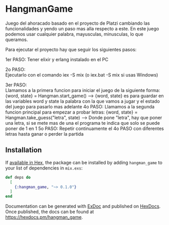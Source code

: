 # HangmanGame

Juego del ahoracado basado en el proyecto de Platzi cambiando las funcionalidades y yendo un paso mas alla respecto a este.
En este juego podemos usar cualquier palabra, mayusculas, minusculas, lo que queramos.

Para ejecutar el proyecto hay que seguir los siguientes pasos:

  1er PASO:
    Tener elixir y erlang instalado en el PC 
    
  2o PASO:  
    Ejecutarlo con el comando iex -S mix (o iex.bat -S mix si usas Windows)


  3er PASO:  
    Llamamos a la primera funcion para iniciar el juego de la siguiente forma:
      {word, state} = Hangman.start_game() 
            --> {word, state} es para guardar en las variables word y state la palabra con la que vamos a jugar y el estado del juego para pasarlo mas adelante
  4o PASO: 
    Llamamos a la segunda funcion principal para empezar a probar letras:
      {word, state} = Hangman.take_guess("letra", state)
            --> Donde pone "letra", hay que poner una letra, si se mete mas de una el programa te indica que 
            solo se puede poner de 1 en 1
  5o PASO:
    Repetir continuamente el 4o PASO con diferentes letras hasta ganar o perder la partida

## Installation

If [available in Hex](https://hex.pm/docs/publish), the package can be installed
by adding `hangman_game` to your list of dependencies in `mix.exs`:

```elixir
def deps do
  [
    {:hangman_game, "~> 0.1.0"}
  ]
end
```

Documentation can be generated with [ExDoc](https://github.com/elixir-lang/ex_doc)
and published on [HexDocs](https://hexdocs.pm). Once published, the docs can
be found at <https://hexdocs.pm/hangman_game>.

